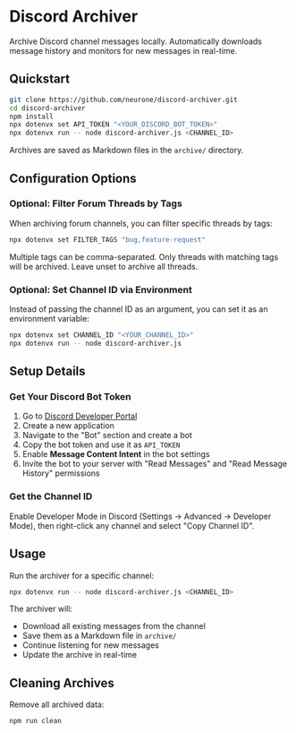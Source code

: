 # Discord Archiver

Archive Discord channel messages locally. Automatically downloads message history and monitors for new messages in real-time.

## Quickstart

```sh
git clone https://github.com/neurone/discord-archiver.git
cd discord-archiver
npm install
npx dotenvx set API_TOKEN "<YOUR_DISCORD_BOT_TOKEN>"
npx dotenvx run -- node discord-archiver.js <CHANNEL_ID>
```

Archives are saved as Markdown files in the `archive/` directory.

## Configuration Options

### Optional: Filter Forum Threads by Tags

When archiving forum channels, you can filter specific threads by tags:

```sh
npx dotenvx set FILTER_TAGS "bug,feature-request"
```

Multiple tags can be comma-separated. Only threads with matching tags will be archived. Leave unset to archive all threads.

### Optional: Set Channel ID via Environment

Instead of passing the channel ID as an argument, you can set it as an environment variable:

```sh
npx dotenvx set CHANNEL_ID "<YOUR_CHANNEL_ID>"
npx dotenvx run -- node discord-archiver.js
```

## Setup Details

### Get Your Discord Bot Token

1. Go to [Discord Developer Portal](https://discord.com/developers/applications)
2. Create a new application
3. Navigate to the "Bot" section and create a bot
4. Copy the bot token and use it as `API_TOKEN`
5. Enable **Message Content Intent** in the bot settings
6. Invite the bot to your server with "Read Messages" and "Read Message History" permissions

### Get the Channel ID

Enable Developer Mode in Discord (Settings → Advanced → Developer Mode), then right-click any channel and select "Copy Channel ID".

## Usage

Run the archiver for a specific channel:
```sh
npx dotenvx run -- node discord-archiver.js <CHANNEL_ID>
```

The archiver will:
- Download all existing messages from the channel
- Save them as a Markdown file in `archive/`
- Continue listening for new messages
- Update the archive in real-time

## Cleaning Archives

Remove all archived data:
```sh
npm run clean
```

